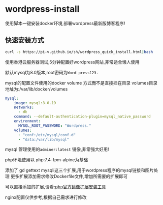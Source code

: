 # wordpress-install
使用脚本一键安装docker环境,部署wordpress最新版博客程序!

## 快速安装方式
```sh
curl -s https://pi-v.github.io/sh/wordpress_quick_install.html|bash
```
使用香港云服务器测试,5分钟配置好wordpress网站,非常适合懒人使用

默认mysql为8.0版本,root密码为`Word press123.`

mysql的配置文件使用的docker volume 方式而不是直接挂在目录
volumes目录地址为:/var/lib/docker/volumes

```yaml
mysql:
    image: mysql:8.0.19
    networks:
      - db
    command: --default-authentication-plugin=mysql_native_password
    environment:
      MYSQL_ROOT_PASSWORD: "Wordpress."
    volumes:
      - "conf:/etc/mysql/conf.d"
      - "data:/var/lib/mysql"
```

mysql 管理使用的`adminer:latest` 镜像,非常强大好用!

php环境使用以 php:7.4-fpm-alpine为基础 

添加了 gd gettext mysqli这三个扩展,用于wordpress程序的mysql链接和图片处理
更多扩展添加需求修改Dockerfile文件,增加所需要的扩展即可

可以直接添加的扩展,请看:[php官方镜像扩展安装工具](https://hub.docker.com/r/mlocati/php-extension-installer)

nginx配置仅供参考,根据自己需求进行修改
